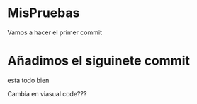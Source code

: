 # MisPruebas
Vamos a hacer el primer commit

# Añadimos el siguinete commit 
esta todo bien 

Cambia en viasual code???
